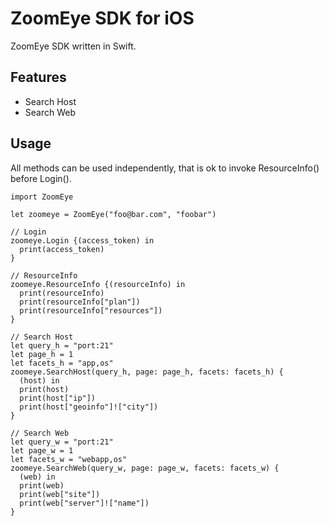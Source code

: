# ZoomEye SDK for iOS

ZoomEye SDK written in Swift.

## Features

* Search Host
* Search Web

## Usage

All methods can be used independently, that is ok to invoke ResourceInfo() before Login().

```
import ZoomEye

let zoomeye = ZoomEye("foo@bar.com", "foobar")

// Login
zoomeye.Login {(access_token) in
  print(access_token)
}

// ResourceInfo
zoomeye.ResourceInfo {(resourceInfo) in
  print(resourceInfo)
  print(resourceInfo["plan"])
  print(resourceInfo["resources"])
}

// Search Host
let query_h = "port:21"
let page_h = 1
let facets_h = "app,os"
zoomeye.SearchHost(query_h, page: page_h, facets: facets_h) {
  (host) in
  print(host)
  print(host["ip"])
  print(host["geoinfo"]!["city"])
}

// Search Web
let query_w = "port:21"
let page_w = 1
let facets_w = "webapp,os"
zoomeye.SearchWeb(query_w, page: page_w, facets: facets_w) {
  (web) in
  print(web)
  print(web["site"])
  print(web["server"]!["name"])
}
```
